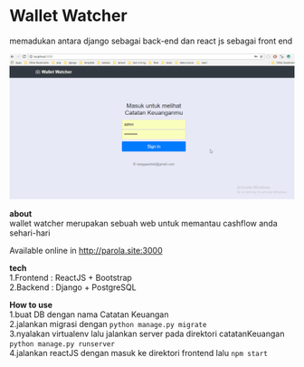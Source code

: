# Wallet Watcher
memadukan antara django sebagai back-end dan react js sebagai front end

![Alt Text](ss.gif)

**about** <br>
wallet watcher merupakan sebuah web untuk memantau cashflow anda sehari-hari

Available online in http://parola.site:3000

**tech** <br>
1.Frontend : ReactJS + Bootstrap<br>
2.Backend : Django + PostgreSQL

**How to use** <br>
1.buat DB dengan nama Catatan Keuangan<br>
2.jalankan migrasi dengan ```python manage.py migrate```<br>
3.nyalakan virtualenv lalu jalankan server pada direktori catatanKeuangan ```python manage.py runserver```<br>
4.jalankan reactJS dengan masuk ke direktori frontend lalu ```npm start```
